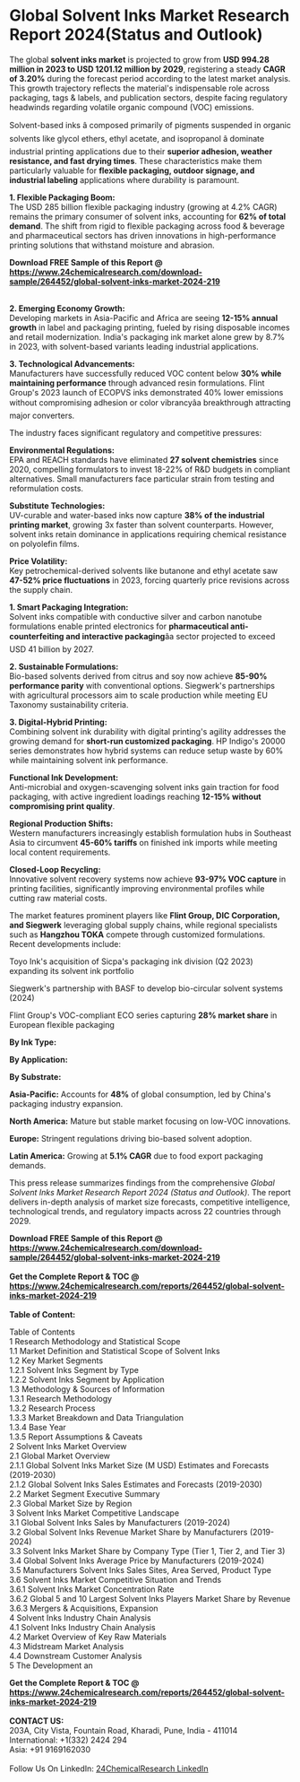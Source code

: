 <h1>Global Solvent Inks Market Research Report 2024(Status and Outlook)</h1><p>The global <strong>solvent inks market</strong> is projected to grow from <strong>USD 994.28 million in 2023 to USD 1201.12 million by 2029</strong>, registering a steady <strong>CAGR of 3.20%</strong> during the forecast period according to the latest market analysis. This growth trajectory reflects the material's indispensable role across packaging, tags &amp; labels, and publication sectors, despite facing regulatory headwinds regarding volatile organic compound (VOC) emissions.</p><p>Solvent-based inks â composed primarily of pigments suspended in organic solvents like glycol ethers, ethyl acetate, and isopropanol â dominate industrial printing applications due to their <strong>superior adhesion, weather resistance, and fast drying times</strong>. These characteristics make them particularly valuable for <strong>flexible packaging, outdoor signage, and industrial labeling</strong> applications where durability is paramount.</p><p><strong>1. Flexible Packaging Boom:</strong><br>
The USD 285 billion flexible packaging industry (growing at 4.2% CAGR) remains the primary consumer of solvent inks, accounting for <strong>62% of total demand</strong>. The shift from rigid to flexible packaging across food &amp; beverage and pharmaceutical sectors has driven innovations in high-performance printing solutions that withstand moisture and abrasion.</p><div><b>Download FREE Sample of this Report @ 
            <a href="https://www.24chemicalresearch.com/download-sample/264452/global-solvent-inks-market-2024-219">
            https://www.24chemicalresearch.com/download-sample/264452/global-solvent-inks-market-2024-219</a></b></div><br><p><strong>2. Emerging Economy Growth:</strong><br>
Developing markets in Asia-Pacific and Africa are seeing <strong>12-15% annual growth</strong> in label and packaging printing, fueled by rising disposable incomes and retail modernization. India's packaging ink market alone grew by 8.7% in 2023, with solvent-based variants leading industrial applications.</p><p><strong>3. Technological Advancements:</strong><br>
Manufacturers have successfully reduced VOC content below <strong>30% while maintaining performance</strong> through advanced resin formulations. Flint Group's 2023 launch of ECOPVS inks demonstrated 40% lower emissions without compromising adhesion or color vibrancyâa breakthrough attracting major converters.</p><p>The industry faces significant regulatory and competitive pressures:</p><p><strong>Environmental Regulations:</strong> <br>
	EPA and REACH standards have eliminated <strong>27 solvent chemistries</strong> since 2020, compelling formulators to invest 18-22% of R&amp;D budgets in compliant alternatives. Small manufacturers face particular strain from testing and reformulation costs.</p><p><strong>Substitute Technologies:</strong> <br>
	UV-curable and water-based inks now capture <strong>38% of the industrial printing market</strong>, growing 3x faster than solvent counterparts. However, solvent inks retain dominance in applications requiring chemical resistance on polyolefin films.</p><p><strong>Price Volatility:</strong> <br>
	Key petrochemical-derived solvents like butanone and ethyl acetate saw <strong>47-52% price fluctuations</strong> in 2023, forcing quarterly price revisions across the supply chain.</p><p><strong>1. Smart Packaging Integration:</strong><br>
Solvent inks compatible with conductive silver and carbon nanotube formulations enable printed electronics for <strong>pharmaceutical anti-counterfeiting and interactive packaging</strong>âa sector projected to exceed USD 41 billion by 2027.</p><p><strong>2. Sustainable Formulations:</strong><br>
Bio-based solvents derived from citrus and soy now achieve <strong>85-90% performance parity</strong> with conventional options. Siegwerk's partnerships with agricultural processors aim to scale production while meeting EU Taxonomy sustainability criteria.</p><p><strong>3. Digital-Hybrid Printing:</strong><br>
Combining solvent ink durability with digital printing's agility addresses the growing demand for <strong>short-run customized packaging</strong>. HP Indigo's 20000 series demonstrates how hybrid systems can reduce setup waste by 60% while maintaining solvent ink performance.</p><p><strong>Functional Ink Development:<br>
	</strong>Anti-microbial and oxygen-scavenging solvent inks gain traction for food packaging, with active ingredient loadings reaching <strong>12-15% without compromising print quality</strong>.</p><p><strong>Regional Production Shifts:<br>
	</strong>Western manufacturers increasingly establish formulation hubs in Southeast Asia to circumvent <strong>45-60% tariffs</strong> on finished ink imports while meeting local content requirements.</p><p><strong>Closed-Loop Recycling:<br>
	</strong>Innovative solvent recovery systems now achieve <strong>93-97% VOC capture</strong> in printing facilities, significantly improving environmental profiles while cutting raw material costs.</p><p>The market features prominent players like <strong>Flint Group, DIC Corporation, and Siegwerk</strong> leveraging global supply chains, while regional specialists such as <strong>Hangzhou TOKA</strong> compete through customized formulations. Recent developments include:</p><p>Toyo Ink's acquisition of Sicpa's packaging ink division (Q2 2023) expanding its solvent ink portfolio</p><p>Siegwerk's partnership with BASF to develop bio-circular solvent systems (2024)</p><p>Flint Group's VOC-compliant ECO series capturing <strong>28% market share</strong> in European flexible packaging</p><p><strong>By Ink Type:</strong></p><p><strong>By Application:</strong></p><p><strong>By Substrate:</strong></p><p><strong>Asia-Pacific:</strong> Accounts for <strong>48%</strong> of global consumption, led by China's packaging industry expansion.</p><p><strong>North America:</strong> Mature but stable market focusing on low-VOC innovations.</p><p><strong>Europe:</strong> Stringent regulations driving bio-based solvent adoption.</p><p><strong>Latin America:</strong> Growing at <strong>5.1% CAGR</strong> due to food export packaging demands.</p><p>This press release summarizes findings from the comprehensive <em>Global Solvent Inks Market Research Report 2024 (Status and Outlook)</em>. The report delivers in-depth analysis of market size forecasts, competitive intelligence, technological trends, and regulatory impacts across 22 countries through 2029.</p><div><b>Download FREE Sample of this Report @ 
            <a href="https://www.24chemicalresearch.com/download-sample/264452/global-solvent-inks-market-2024-219">
            https://www.24chemicalresearch.com/download-sample/264452/global-solvent-inks-market-2024-219</a></b></div><br><div><b>Get the Complete Report & TOC @ 
            <a href="https://www.24chemicalresearch.com/reports/264452/global-solvent-inks-market-2024-219">
            https://www.24chemicalresearch.com/reports/264452/global-solvent-inks-market-2024-219</a></b></div><br>
            <b>Table of Content:</b><p>Table of Contents<br />
1 Research Methodology and Statistical Scope<br />
1.1 Market Definition and Statistical Scope of Solvent Inks<br />
1.2 Key Market Segments<br />
1.2.1 Solvent Inks Segment by Type<br />
1.2.2 Solvent Inks Segment by Application<br />
1.3 Methodology & Sources of Information<br />
1.3.1 Research Methodology<br />
1.3.2 Research Process<br />
1.3.3 Market Breakdown and Data Triangulation<br />
1.3.4 Base Year<br />
1.3.5 Report Assumptions & Caveats<br />
2 Solvent Inks Market Overview<br />
2.1 Global Market Overview<br />
2.1.1 Global Solvent Inks Market Size (M USD) Estimates and Forecasts (2019-2030)<br />
2.1.2 Global Solvent Inks Sales Estimates and Forecasts (2019-2030)<br />
2.2 Market Segment Executive Summary<br />
2.3 Global Market Size by Region<br />
3 Solvent Inks Market Competitive Landscape<br />
3.1 Global Solvent Inks Sales by Manufacturers (2019-2024)<br />
3.2 Global Solvent Inks Revenue Market Share by Manufacturers (2019-2024)<br />
3.3 Solvent Inks Market Share by Company Type (Tier 1, Tier 2, and Tier 3)<br />
3.4 Global Solvent Inks Average Price by Manufacturers (2019-2024)<br />
3.5 Manufacturers Solvent Inks Sales Sites, Area Served, Product Type<br />
3.6 Solvent Inks Market Competitive Situation and Trends<br />
3.6.1 Solvent Inks Market Concentration Rate<br />
3.6.2 Global 5 and 10 Largest Solvent Inks Players Market Share by Revenue<br />
3.6.3 Mergers & Acquisitions, Expansion<br />
4 Solvent Inks Industry Chain Analysis<br />
4.1 Solvent Inks Industry Chain Analysis<br />
4.2 Market Overview of Key Raw Materials<br />
4.3 Midstream Market Analysis<br />
4.4 Downstream Customer Analysis<br />
5 The Development an</p><div><b>Get the Complete Report & TOC @ 
            <a href="https://www.24chemicalresearch.com/reports/264452/global-solvent-inks-market-2024-219">
            https://www.24chemicalresearch.com/reports/264452/global-solvent-inks-market-2024-219</a></b></div><br><b>CONTACT US:</b><br>
            203A, City Vista, Fountain Road, Kharadi, Pune, India - 411014<br>
            International: +1(332) 2424 294<br>
            Asia: +91 9169162030 <br><br>
            Follow Us On LinkedIn: <a href="https://www.linkedin.com/company/24chemicalresearch/">24ChemicalResearch LinkedIn</a>